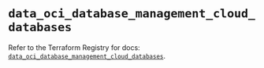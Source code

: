 # `data_oci_database_management_cloud_databases`

Refer to the Terraform Registry for docs: [`data_oci_database_management_cloud_databases`](https://registry.terraform.io/providers/hashicorp/oci/7.19.0/docs/data-sources/database_management_cloud_databases).
